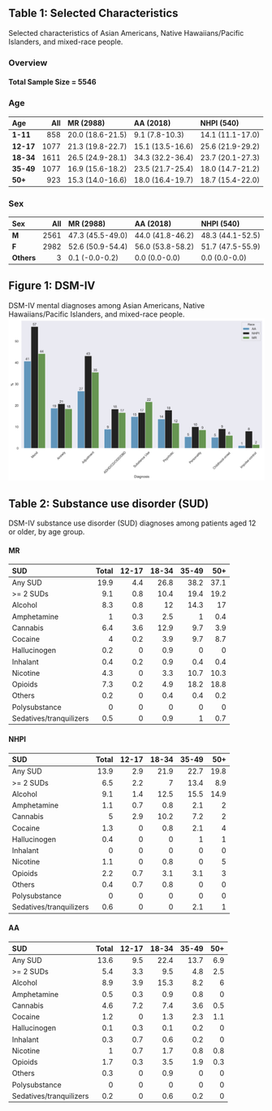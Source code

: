 
## Table 1: Selected Characteristics
Selected characteristics of Asian Americans, Native Hawaiians/Pacific Islanders, and mixed-race people.
### Overview
#### Total Sample Size = 5546
### Age 
| Age   |   All | **M**R (2988)               | AA (2018)               | NHPI (540)             |
|:------|------:|:-----------------|:-----------------|:-----------------|
| **1-11**  |   858 | 20.0 (18.6-21.5) | 9.1 (7.8-10.3)   | 14.1 (11.1-17.0) |
| **12-17** |  1077 | 21.3 (19.8-22.7) | 15.1 (13.5-16.6) | 25.6 (21.9-29.2) |
| **18-34** |  1611 | 26.5 (24.9-28.1) | 34.3 (32.2-36.4) | 23.7 (20.1-27.3) |
| **35-49** |  1077 | 16.9 (15.6-18.2) | 23.5 (21.7-25.4) | 18.0 (14.7-21.2) |
| **50+**   |   923 | 15.3 (14.0-16.6) | 18.0 (16.4-19.7) | 18.7 (15.4-22.0) |

### Sex 
| Sex    |   All | **M**R (2988)               | AA (2018)               | NHPI (540)             |
|:-------|------:|:-----------------|:-----------------|:-----------------|
| **M**      |  2561 | 47.3 (45.5-49.0) | 44.0 (41.8-46.2) | 48.3 (44.1-52.5) |
| **F**      |  2982 | 52.6 (50.9-54.4) | 56.0 (53.8-58.2) | 51.7 (47.5-55.9) |
| **Others** |     3 | 0.1 (-0.0-0.2)   | 0.0 (0.0-0.0)    | 0.0 (0.0-0.0)    |
## Figure 1: DSM-IV
DSM-IV mental diagnoses among Asian Americans, Native Hawaiians/Pacific Islanders, and mixed-race people.
![image](figure1.png)

## Table 2: Substance use disorder (SUD)
DSM-IV substance use disorder (SUD) diagnoses among patients aged 12 or older, by age group.

#### MR

| SUD                     |   Total |   12-17 |   18-34 |   35-49 |   50+ |
|:------------------------|--------:|--------:|--------:|--------:|------:|
| Any SUD                 |    19.9 |     4.4 |    26.8 |    38.2 |  37.1 |
| >= 2 SUDs               |     9.1 |     0.8 |    10.4 |    19.4 |  19.2 |
| Alcohol                 |     8.3 |     0.8 |    12   |    14.3 |  17   |
| Amphetamine             |     1   |     0.3 |     2.5 |     1   |   0.4 |
| Cannabis                |     6.4 |     3.6 |    12.9 |     9.7 |   3.9 |
| Cocaine                 |     4   |     0.2 |     3.9 |     9.7 |   8.7 |
| Hallucinogen            |     0.2 |     0   |     0.9 |     0   |   0   |
| Inhalant                |     0.4 |     0.2 |     0.9 |     0.4 |   0.4 |
| Nicotine                |     4.3 |     0   |     3.3 |    10.7 |  10.3 |
| Opioids                 |     7.3 |     0.2 |     4.9 |    18.2 |  18.8 |
| Others                  |     0.2 |     0   |     0.4 |     0.4 |   0.2 |
| Polysubstance           |     0   |     0   |     0   |     0   |   0   |
| Sedatives/tranquilizers |     0.5 |     0   |     0.9 |     1   |   0.7 |

#### NHPI

| SUD                     |   Total |   12-17 |   18-34 |   35-49 |   50+ |
|:------------------------|--------:|--------:|--------:|--------:|------:|
| Any SUD                 |    13.9 |     2.9 |    21.9 |    22.7 |  19.8 |
| >= 2 SUDs               |     6.5 |     2.2 |     7   |    13.4 |   8.9 |
| Alcohol                 |     9.1 |     1.4 |    12.5 |    15.5 |  14.9 |
| Amphetamine             |     1.1 |     0.7 |     0.8 |     2.1 |   2   |
| Cannabis                |     5   |     2.9 |    10.2 |     7.2 |   2   |
| Cocaine                 |     1.3 |     0   |     0.8 |     2.1 |   4   |
| Hallucinogen            |     0.4 |     0   |     0   |     1   |   1   |
| Inhalant                |     0   |     0   |     0   |     0   |   0   |
| Nicotine                |     1.1 |     0   |     0.8 |     0   |   5   |
| Opioids                 |     2.2 |     0.7 |     3.1 |     3.1 |   3   |
| Others                  |     0.4 |     0.7 |     0.8 |     0   |   0   |
| Polysubstance           |     0   |     0   |     0   |     0   |   0   |
| Sedatives/tranquilizers |     0.6 |     0   |     0   |     2.1 |   1   |

#### AA

| SUD                     |   Total |   12-17 |   18-34 |   35-49 |   50+ |
|:------------------------|--------:|--------:|--------:|--------:|------:|
| Any SUD                 |    13.6 |     9.5 |    22.4 |    13.7 |   6.9 |
| >= 2 SUDs               |     5.4 |     3.3 |     9.5 |     4.8 |   2.5 |
| Alcohol                 |     8.9 |     3.9 |    15.3 |     8.2 |   6   |
| Amphetamine             |     0.5 |     0.3 |     0.9 |     0.8 |   0   |
| Cannabis                |     4.6 |     7.2 |     7.4 |     3.6 |   0.5 |
| Cocaine                 |     1.2 |     0   |     1.3 |     2.3 |   1.1 |
| Hallucinogen            |     0.1 |     0.3 |     0.1 |     0.2 |   0   |
| Inhalant                |     0.3 |     0.7 |     0.6 |     0.2 |   0   |
| Nicotine                |     1   |     0.7 |     1.7 |     0.8 |   0.8 |
| Opioids                 |     1.7 |     0.3 |     3.5 |     1.9 |   0.3 |
| Others                  |     0.3 |     0   |     0.9 |     0   |   0   |
| Polysubstance           |     0   |     0   |     0   |     0   |   0   |
| Sedatives/tranquilizers |     0.2 |     0   |     0.6 |     0.2 |   0   |

